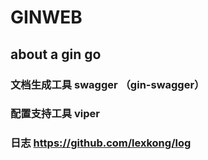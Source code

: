 # GINWEB

## about a gin go

### 文档生成工具  swagger  （gin-swagger）
### 配置支持工具  viper
### 日志         https://github.com/lexkong/log